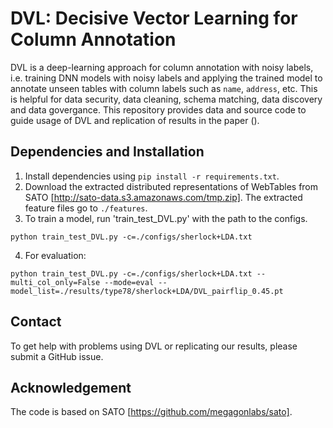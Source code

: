 # DVL: Decisive Vector Learning for Column Annotation 

DVL is a deep-learning approach for column annotation with noisy labels, i.e. training DNN models with noisy labels and applying the trained model to annotate unseen tables with column labels such as `name`, `address`, etc. This is helpful for data security, data cleaning, schema matching, data discovery and data govergance. This repository provides data and source code to guide usage of DVL and replication of results in the paper (). 

## Dependencies and Installation

1. Install dependencies using `pip install -r requirements.txt`.
2. Download the extracted distributed representations of WebTables from SATO [http://sato-data.s3.amazonaws.com/tmp.zip]. The extracted feature files go to `./features`.
3. To train a model, run 'train_test_DVL.py' with the path to the configs.

```shell
python train_test_DVL.py -c=./configs/sherlock+LDA.txt
```

4. For evaluation:

```shell
python train_test_DVL.py -c=./configs/sherlock+LDA.txt --multi_col_only=False --mode=eval --model_list=./results/type78/sherlock+LDA/DVL_pairflip_0.45.pt
``` 

## Contact 

To get help with problems using DVL or replicating our results, please submit a GitHub issue.

## Acknowledgement

The code is based on SATO [https://github.com/megagonlabs/sato].

